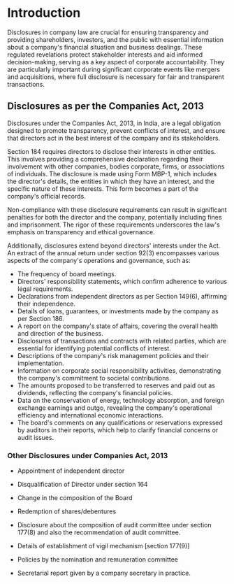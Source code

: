 # Introduction

Disclosures in company law are crucial for ensuring transparency and providing shareholders, investors, and the public with essential information about a company's financial situation and business dealings. These regulated revelations protect stakeholder interests and aid informed decision-making, serving as a key aspect of corporate accountability. They are particularly important during significant corporate events like mergers and acquisitions, where full disclosure is necessary for fair and transparent transactions.

## Disclosures as per the Companies Act, 2013

Disclosures under the Companies Act, 2013, in India, are a legal obligation designed to promote transparency, prevent conflicts of interest, and ensure that directors act in the best interest of the company and its stakeholders.

Section 184 requires directors to disclose their interests in other entities. This involves providing a comprehensive declaration regarding their involvement with other companies, bodies corporate, firms, or associations of individuals. The disclosure is made using Form MBP-1, which includes the director's details, the entities in which they have an interest, and the specific nature of these interests. This form becomes a part of the company's official records.

Non-compliance with these disclosure requirements can result in significant penalties for both the director and the company, potentially including fines and imprisonment. The rigor of these requirements underscores the law's emphasis on transparency and ethical governance.


Additionally, disclosures extend beyond directors' interests under the Act. An extract of the annual return under section 92(3) encompasses various aspects of the company's operations and governance, such as:


- The frequency of board meetings.
- Directors' responsibility statements, which confirm adherence to various legal requirements.
- Declarations from independent directors as per Section 149(6), affirming their independence.
- Details of loans, guarantees, or investments made by the company as per Section 186.
- A report on the company's state of affairs, covering the overall health and direction of the business.
- Disclosures of transactions and contracts with related parties, which are essential for identifying potential conflicts of interest.
- Descriptions of the company's risk management policies and their implementation.
- Information on corporate social responsibility activities, demonstrating the company's commitment to societal contributions.
- The amounts proposed to be transferred to reserves and paid out as dividends, reflecting the company's financial policies.
- Data on the conservation of energy, technology absorption, and foreign exchange earnings and outgo, revealing the company's operational efficiency and international economic interactions.
- The board's comments on any qualifications or reservations expressed by auditors in their reports, which help to clarify financial concerns or audit issues.

### Other Disclosures under Companies Act, 2013

-  Appointment of independent director
  
-  Disqualification of Director under section 164
  
-  Change in the composition of the Board
  
-  Redemption of shares/debentures
  
-  Disclosure about the composition of audit committee under section 177(8) and also the recommendation of audit committee.
  
-  Details of establishment of vigil mechanism [section 177(9)]
  
-  Policies by the nomination and remuneration committee
  
-  Secretarial report given by a company secretary in practice.

 


